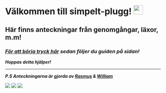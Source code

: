 # Välkommen till simpelt-plugg! <img src="https://raw.githubusercontent.com/MartinHeinz/MartinHeinz/master/wave.gif" width="30px">
## Här finns anteckningar från genomgångar, läxor, m.m!

### [***För att börja tryck här***](https://github.com/rasmus-ob/simpelt-plugg#readme) ***sedan följer du guiden på sidan!***

***Hoppas detta hjälper!***

---

***P.S Anteckningarna är gjorda av [Rasmus](https://github.com/rasmus-ob/) & [William](https://github.com/Willys07)***

![](https://img.shields.io/badge/Anteckningar-informational?style=for-the-badge&logo=&logoColor=white&color=ec8b5e&labelColor=141a46)
![](https://img.shields.io/badge/läxor-informational?style=for-the-badge&logo=&logoColor=white&color=141a46&labelColor=ec8b5e)
![](https://img.shields.io/badge/genomgångar-informational?style=for-the-badge&logo=&logoColor=white&color=ec8b5e&labelColor=141a46)


<!--
  https://shields.io/
--> 
